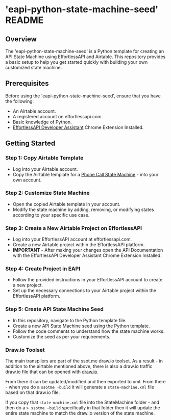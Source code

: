 # 'eapi-python-state-machine-seed' README

## Overview

The 'eapi-python-state-machine-seed' is a Python template for creating an API State Machine using EffortlessAPI and Airtable. This repository provides a basic setup to help you get started quickly with building your own customized state machine.

## Prerequisites

Before using the 'eapi-python-state-machine-seed', ensure that you have the following:

- An Airtable account.
- A registered account on effortlessapi.com.
- Basic knowledge of Python.
- [EffortlessAPI Developer Assistant](https://chrome.google.com/webstore/detail/effortlessapi-developer-a/jcoeiomcmmmphkdkadkjpjiakdlpahok?hl=en) Chrome Extension Installed.

## Getting Started

### Step 1: Copy Airtable Template

- Log into your Airtable account.
- Copy the Airtable template for a [Phone Call State Machine](https://airtable.com/appmZlxBV11EJdulv/tblErId6eisJcnd7F/viwrywZ1VgdFLMtzS?blocks=hide) - into your own account.

### Step 2: Customize State Machine

- Open the copied Airtable template in your account.
- Modify the state machine by adding, removing, or modifying states according to your specific use case.

### Step 3: Create a New Airtable Project on EffortlessAPI

- Log into your EffortlessAPI account at effortlessapi.com.
- Create a new Airtable project within the EffortlessAPI platform.
- **IMPORTANT** - After making your changes open the API Documentation with the EffortlessAPI Developer Assistant Chrome Extension Installed.

### Step 4: Create Project in EAPI

- Follow the provided instructions in your EffortlessAPI account to create a new project.
- Set up the necessary connections to your Airtable project within the EffortlessAPI platform.

### Step 5: Create API State Machine Seed

- In this repository, navigate to the Python template file.
- Create a new API State Machine seed using the Python template.
- Follow the code comments to understand how the state machine works.
- Customize the seed as per your requirements.


### Draw.io Toolset

The main transpilers are part of the ssot.me draw.io toolset.  As a result - in addition to the airtable mentioned above, there is also a draw.io traffic draw.io file that can be opened with
[draw.io](https://draw.io).  

From there it can be updated/modified and then exported to xml.  From there - when you do a `ssotme -build` it will generate a `state-machine.xml` file based on that draw.io file.

If you copy that `state-machine.xml` file into the StateMachine folder - and then do a `> ssotme -build` specifically in that folder then it will update the entire state machine to match the draw.io version of the state machine.